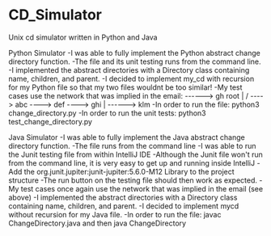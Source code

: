 # CD_Simulator
Unix cd simulator written in Python and Java

Python Simulator
-I was able to fully implement the Python abstract change directory function.
-The file and its unit testing runs from the command line.
-I implemented the abstract directories with a Directory class containing name, children, and parent.
-I decided to implement my_cd with recursion for my Python file so that my two files wouldnt be too similar!
-My test cases use the network that was implied in the email:
            ------> gh
 root      |
  / ----> abc ----> def ----> ghi
           |
            ------> klm
-In order to run the file: python3 change_directory.py
-In order to run the unit tests: python3 test_change_directory.py



Java Simulator
-I was able to fully implement the Java abstract change directory function.
-The file runs from the command line
-I was able to run the Junit testing file from within IntelliJ IDE
-Although the Junit file won't run from the command line, it is very easy to get up and running inside IntelliJ
  -Add the org.junit.jupiter:junit-jupiter:5.6.0-M12 Library to the project structure
  -The run button on the testing file should then work as expected.
-My test cases once again use the network that was implied in the email (see above)
-I implemented the abstract directories with a Directory class containing name, children, and parent.
-I decided to implement mycd without recursion for my Java file.
-In order to run the file: javac ChangeDirectory.java   and then  java ChangeDirectory
